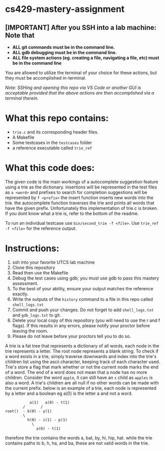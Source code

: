 # cs429-mastery-assignment
## [IMPORTANT] After you SSH into a lab machine: Note that
- **ALL git commands must be in the command line.**
- **ALL gdb debugging must be in the command line.**
- **ALL file system actions (eg. creating a file, navigating a file, etc) must be in the command line**

You are allowed to utilize the terminal of your choice for these actions, but they must be accomplished in-terminal.

*Note: SSHing and opening *this* repo via VS Code or another GUI is acceptable provided that the above actions are then accomplished via a terminal therein.*

# What this repo contains:
- `trie.c` and its corresponding header files.
- A Makefile
- Some testcases in the `testcases` folder
- a reference executable called `trie_ref`

# What this code does:
The given code is the main workings of a autocomplete suggestion feature using a trie as the dictionary. insertions will
be represented in the test files as `a <word>` and prefixes to search for completion suggestions will be represented by
`f <prefix>` the insert function inserts new words into the trie. the autocomplete function traverses the trie and
prints all words that have the given prefix. Unfortunately this implementation of trie.c is broken. If you dont know what
a trie is, refer to the bottom of the readme.

To run an individual testcase use
`bin/second_trie -f <file>`. Use `trie_ref -f <file>` for the reference output.


# Instructions:
1. ssh into your favorite UTCS lab machine
2. Clone this repository
3. Read then use the Makefile
4. Debug the test cases using gdb; you must use gdb to pass this mastery assessment.
5. To the best of your ability, ensure your output matches the reference exactly.
6. Write the outputs of the `history` command to a file in this repo called `shell_logs.txt`
7. Commit and push your changes. Do not forget to add `shell_logs.txt` and `gdb_logs.txt` to git.
8. Delete your local copy of this repository (you will need to use the r and f flags). If this results in any errors, please notify your proctor before leaving the room.
9. Please do not leave before your proctors tell you to do so. 


A trie is a fat tree that represents a dictionary of all words, each node in the trie represents a letter.
The root node represents a blank string. To check if a word exists in a trie, simply traverse downwards and index into
the trie's children list using the ascii character, keeping track of each character used. Trie's store a flag that mark
whether or not the current node marks the end of a word. The end of a word does not mean that a node has no more children.
Consider the word `apple`, it can still have an `s` child as `apples` is also a word. A trie's children are all null if no
other words can be made with the current prefix. below is an example of a trie, each node is represented by a letter and
a boolean eg a(0) is the letter a and not a word.
```
           a(1)   a(0) - t(1)
        /       /
root()  - b(0) - y(1)
        \
          h(0) - i(1) - p(1)
            \
              a(0) - t(1)
```
therefore the trie contains the words a, bat, by, hi, hip, hat. while the trie contains paths to b, h, ha, and ba,
these are not valid words in the trie.
